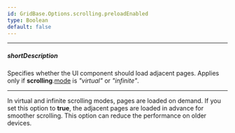 ```yaml
---
id: GridBase.Options.scrolling.preloadEnabled
type: Boolean
default: false
---
```

---
##### shortDescription
Specifies whether the UI component should load adjacent pages. Applies only if **scrolling**.[mode](/api-reference/10%20UI%20Components/dxDataGrid/1%20Configuration/scrolling/mode.md '{basewidgetpath}/Configuration/scrolling/#mode') is *"virtual"* or *"infinite"*.

---
In virtual and infinite scrolling modes, pages are loaded on demand. If you set this option to **true**, the adjacent pages are loaded in advance for smoother scrolling. This option can reduce the performance on older devices.